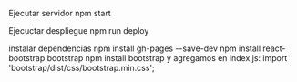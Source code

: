 Ejecutar servidor npm start

Ejecuctar despliegue npm run deploy

instalar dependencias
npm install gh-pages --save-dev
npm install react-bootstrap bootstrap
npm install bootstrap y agregamos en index.js: import 'bootstrap/dist/css/bootstrap.min.css';